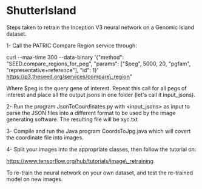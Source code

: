 # ShutterIsland

Steps taken to retrain the Inception V3 neural network on a Genomic Island dataset. 

1- Call the PATRIC Compare Region service through: 

curl --max-time 300 --data-binary '{\"method\": \"SEED.compare\_regions\_for\_peg\", \"params\": [\"$peg\", 5000, 20, \"pgfam\", \"representative+reference\"], \"id\": 1}' https://p3.theseed.org/services/compare\_region"

Where $peg is the query gene of interest. Repeat this call for all pegs of interest and place all the output jsons in one folder (let's call it input\_jsons). 

2- Run the program JsonToCoordinates.py with <input\_jsons> as input to parse the JSON files into a different format to be used by the image generating software. The resulting file will be xyc.txt

3- Compile and run the Java program CoordsToJpg.java which will covert the coordinate file into images. 

4- Split your images into the appropriate classes, then follow the tutorial on:

https://www.tensorflow.org/hub/tutorials/image\_retraining

To re-train the neural network on your own dataset, and test the re-trained model on new images.
